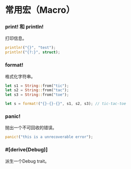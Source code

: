 # 常用宏（Macro）

### print! 和 println!

打印信息。

```rust
println!("{}", "test");
println!("{?:}", struct);
```

### format!

格式化字符串。

```rust
let s1 = String::from("tic");
let s2 = String::from("tac");
let s3 = String::from("toe");

let s = format!("{}-{}-{}", s1, s2, s3); // tic-tac-toe
```

### panic!

抛出一个不可回收的错误。

```rust
panic!("this is a unrecoverable error");
```

### \#[derive(Debug)]

派生一个Debug trait。

